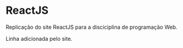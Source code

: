 # ReactJS
 Replicação do site ReactJS para a disciciplina de programação Web.

Linha adicionada pelo site.
